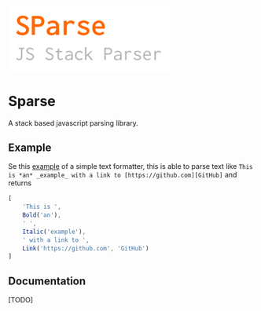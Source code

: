 
<img src="logo-small.png" width="330">

# Sparse

A stack based javascript parsing library.

## Example

Se this [example](examples/text-formatting.ts) of a simple text formatter, this is able to parse text like `This is *an* _example_ with a link to [https://github.com][GitHub]` and returns

```javascript
[
    'This is ', 
    Bold('an'),
    ' ',
    Italic('example'), 
    ' with a link to ', 
    Link('https://github.com', 'GitHub')
]
```

## Documentation

[TODO]














